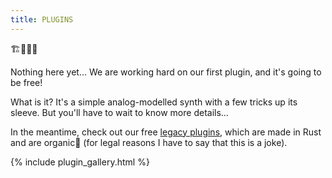 ```yaml
---
title: PLUGINS
---
```


🏗️👷‍♀️🚧

Nothing here yet... We are working hard on our first plugin, and it's going to be free!

What is it? It's a simple analog-modelled synth with a few tricks up its sleeve. But you'll have to wait to know more details...

In the meantime, check out our free [legacy plugins](/archive/legacy-plugins/), which are made in Rust and are organic🌿 (for legal reasons I have to say that this is a joke).

{% include plugin_gallery.html %}